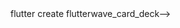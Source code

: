 <!--Some days back, I implemented the Flutterwave's animated card deck from [Flutterwave's landing page](https://flutterwave.com).-->

<!--I shared it on Twitter and thought it'd be a nice idea to write an article on how I implemented it.-->

<!--%[https://www.twitter.com/jostevee/status/1367811531388444677?s=20]-->

<!--So, here it is.-->

<!--We'll be using 3 main widgets: Stack, AnimatedBuilder and Transform.-->

<!--## Set up the flutter project-->

<!--Create a new Flutter project.-->

<!-->flutter create flutterwave_card_deck-->

<!--Open the project using your preferred IDE.-->

<!--## Creating the Card-->

<!--```-->
<!--import 'package:flutter/material.dart';-->

<!--void main() {-->
<!--  runApp(MyApp());-->
<!--}-->

<!--class MyApp extends StatelessWidget {-->
<!--  @override-->
<!--  Widget build(BuildContext context) {-->
<!--    return MaterialApp(-->
<!--      title: 'Flutter Demo',-->
<!--      debugShowCheckedModeBanner: false,-->
<!--      theme: ThemeData(-->
<!--        primarySwatch: Colors.blue,-->
<!--        fontFamily: 'Montserrat'-->
<!--      ),-->
<!--      home: Home(),-->
<!--    );-->
<!--  }-->
<!--}-->

<!--class Home extends StatefulWidget {-->
<!--  @override-->
<!--  _HomeState createState() => _HomeState();-->
<!--}-->

<!--class _HomeState extends State<Home> {-->
<!--  @override-->
<!--  Widget build(BuildContext context) {-->
<!--    return Scaffold(-->
<!--      backgroundColor: Colors.black,-->
<!--      body: Center(-->
<!--        child: Container(-->
<!--          width: 450,-->
<!--          height: 280,-->
<!--          padding: cardPadding,-->
<!--          child: Column(-->
<!--            crossAxisAlignment: CrossAxisAlignment.start,-->
<!--            children: [-->
<!--              Icon(-->
<!--               Icons.masks_rounded,-->
<!--                color: Colors.white,-->
<!--                size: 60,-->
<!--              ),-->
<!--              Transform.translate(-->
<!--                offset: Offset(0, -2),-->
<!--                child: Text(-->
<!--                  "Flutter Card",-->
<!--                  style: TextStyle(-->
<!--                    color: Colors.white,-->
<!--                    fontWeight: FontWeight.bold,-->
<!--                  ),-->
<!--                ),-->
<!--              ),-->
<!--              Spacer(),-->
<!--              Text(-->
<!--                getCardPan,-->
<!--                textAlign: TextAlign.center,-->
<!--                style: TextStyle(color: Colors.white, fontSize: 25),-->
<!--              ),-->
<!--              Spacer(),-->
<!--              Row(-->
<!--                crossAxisAlignment: CrossAxisAlignment.end,-->
<!--                children: [-->
<!--                  Expanded(-->
<!--                    child: Column(-->
<!--                      crossAxisAlignment: CrossAxisAlignment.start,-->
<!--                      children: [-->
<!--                        Row(-->
<!--                          crossAxisAlignment: CrossAxisAlignment.start,-->
<!--                          children: [-->
<!--                            Text(-->
<!--                              "VALID\nTRU",-->
<!--                              style: TextStyle(-->
<!--                                color: Colors.white,-->
<!--                                fontSize: 10,-->
<!--                              ),-->
<!--                            ),-->
<!--                            SizedBox(width: 10),-->
<!--                            Text(-->
<!--                              "10/21",-->
<!--                              style: TextStyle(-->
<!--                                color: Colors.white,-->
<!--                                fontSize: 17,-->
<!--                                fontWeight: FontWeight.w600,-->
<!--                              ),-->
<!--                            )-->
<!--                          ],-->
<!--                        ),-->
<!--                        SizedBox(height: 10),-->
<!--                        Text(-->
<!--                         "JOSTEVE ADEKANBI",-->
<!--                          style: TextStyle(-->
<!--                            color: Colors.white,-->
<!--                          ),-->
<!--                        )-->
<!--                      ],-->
<!--                    ),-->
<!--                  ),-->
<!--                  Image.asset(-->
<!--                    "assets/images/mastercardlogo.png",-->
<!--                    height: 30,-->
<!--                  )-->
<!--                ],-->
<!--              ),-->
<!--            ],-->
<!--          ),-->
<!--          decoration: BoxDecoration(-->
<!--            borderRadius: BorderRadius.circular(10),-->
<!--            gradient: LinearGradient(-->
<!--              colors: [Colors.pink, Colors.purple],-->
<!--            ),-->
<!--            boxShadow: [-->
<!--              BoxShadow(-->
<!--                color: Colors.grey.withOpacity(0.2),-->
<!--                blurRadius: 1.0,-->
<!--                spreadRadius: 1.0,-->
<!--              ),-->
<!--            ],-->
<!--          ),-->
<!--        ),-->
<!--      ),-->
<!--    );-->
<!--  }-->

<!--  EdgeInsets get cardPadding => EdgeInsets.symmetric(horizontal: 20, vertical: 20);-->

<!--  String get getCardPan {-->
<!--    return ("1234567890181234").replaceAllMapped(-->
<!--                  RegExp(r".{4}"), (match) => "${match.group(0)}       ");-->
<!--  }-->
<!--}-->
<!--```-->




